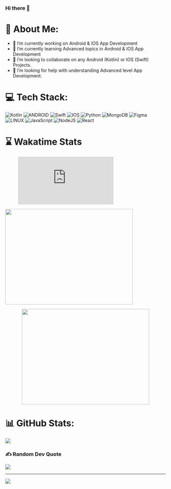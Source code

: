 ### Hi there 👋

<!--
**asgharas/asgharas** is a ✨ _special_ ✨ repository because its `README.md` (this file) appears on your GitHub profile.

Here are some ideas to get you started:


- 📫 How to reach me: ...
- 😄 Pronouns: ...
- ⚡ Fun fact: ...
-->
# 💫 About Me:
- 🔭 I’m currently working on Android & IOS App Development
- 🌱 I’m currently learning Advanced topics in Android & IOS App Development
- 👯 I’m looking to collaborate on any Android (Kotlin) or IOS (Swift) Projects.
- 🤔 I’m looking for help with understanding Advanced level App Development.



# 💻 Tech Stack:
![Kotlin](https://img.shields.io/badge/kotlin-%230095D5.svg?style=for-the-badge&logo=kotlin&logoColor=white) ![ANDROID](https://img.shields.io/badge/android-%2320232a.svg?style=for-the-badge&logo=android&logoColor=%a4c639) ![Swift](https://img.shields.io/badge/swift-F54A2A?style=for-the-badge&logo=swift&logoColor=white) ![IOS](https://img.shields.io/badge/IOS-%2320232a.svg?style=for-the-badge&logo=apple&logoColor=white) ![Python](https://img.shields.io/badge/python-3670A0?style=for-the-badge&logo=python&logoColor=ffdd54)  ![MongoDB](https://img.shields.io/badge/MongoDB-%234ea94b.svg?style=for-the-badge&logo=mongodb&logoColor=white)	![Figma](https://img.shields.io/badge/figma-%23F24E1E.svg?style=for-the-badge&logo=figma&logoColor=white) ![LINUX](https://img.shields.io/badge/Linux-FCC624?style=for-the-badge&logo=linux&logoColor=black) ![JavaScript](https://img.shields.io/badge/javascript-%23323330.svg?style=for-the-badge&logo=javascript&logoColor=%23F7DF1E)  ![NodeJS](https://img.shields.io/badge/node.js-6DA55F?style=for-the-badge&logo=node.js&logoColor=white) ![React](https://img.shields.io/badge/react-%2320232a.svg?style=for-the-badge&logo=react&logoColor=%2361DAFB)
 
# ⌛️ Wakatime Stats
<p align="center"><a href="https://wakatime.com/@asgharas">
  <figure><embed src="https://wakatime.com/share/@asgharas/a6373920-3e35-4ac6-be81-ba03e1e7ae00.svg"></embed></figure>
</a>
<a href="https://wakatime.com/@asgharas">
  <img align="center" width="400" height="300" src="https://wakatime.com/share/@asgharas/594119f2-0935-4769-868f-8a8af178a5d7.svg" />
</a></p>

<p align="center"><a href="https://wakatime.com/@asgharas">
  <img align="center" width="400" height="300" src="https://wakatime.com/share/@asgharas/365548c3-4e52-46b4-b997-7ff5a4067e4f.svg" />
</a>
</a></p>

# 📊 GitHub Stats:
![](https://github-readme-stats.vercel.app/api?username=asgharas&theme=dark&hide_border=false&include_all_commits=false&count_private=false)<br/>

### ✍️ Random Dev Quote
![](https://quotes-github-readme.vercel.app/api?type=horizontal&theme=radical)

---
[![](https://visitcount.itsvg.in/api?id=asgharas&icon=0&color=0)](https://visitcount.itsvg.in)

<!-- Proudly created with GPRM ( https://gprm.itsvg.in ) -->


